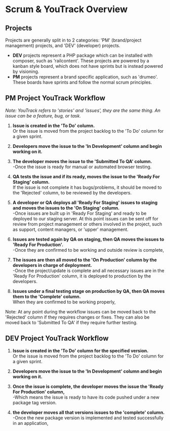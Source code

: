 # Scrum & YouTrack Overview

## Projects

Projects are generally split in to 2 categories: 'PM' (brand/project management) projects, and 'DEV' (developer) projects.

- **DEV** projects represent a PHP package which can be installed with composer, such as 'railcontent'. These projects are powered by a kanban style board, which does not have sprints but is instead powered by visioning.
- **PM** projects represent a brand specific application, such as 'drumeo'. These boards have sprints and follow the normal scrum principles.

## PM Project YouTrack Workflow

_Note: YouTrack refers to 'stories' and 'issues', they are the same thing. An issue can be a feature, bug, or task._

1. **Issue is created in the 'To Do' column.**   
Or the issue is moved from the project backlog to the 'To Do' column for a given sprint.  

1. **Developers move the issue to the 'In Development' column and begin working on it.**  

1. **The developer moves the issue to the 'Submitted To QA' column.**  
-Once the issue is ready for manual or automated browser testing.

1. **QA tests the issue and if its ready, moves the issue to the 'Ready For Staging' column.**  
If the issue is not complete it has bugs/problems, it should be moved to the 'Rejected' column, to be reviewed by the developers.

1. **A developer or QA deploys all 'Ready For Staging' issues to staging and moves the issues to the 'On Staging' column.**  
-Once issues are built up in 'Ready For Staging' and ready to be deployed to our staging server. At this point issues can be sent off for review from project management or others involved in the project, such as support, content managers, or 'upper' management.

1. **Issues are tested again by QA on staging, then QA moves the issues to 'Ready For Production'.**  
-Once they are confirmed to be working and outside review is complete, 

1. **The issues are then all moved to the 'On Production' column by the developers in charge of deployment.**  
-Once the project/update is complete and all necessary issues are in the 'Ready For Production' column, it is deployed to production by the developers.

1. **Issues under a final testing stage on production by QA, then QA moves them to the 'Complete' column.**  
When they are confirmed to be working properly, 

Note: At any point during the workflow issues can be moved back to the 'Rejected' column if they requires changes or fixes. They can also be moved back to 'Submitted To QA' if they require further testing.

## DEV Project YouTrack Workflow

1. **Issue is created in the 'To Do' column for the specified version.**  
Or the issue is moved from the project backlog to the 'To Do' column for a given sprint.

1. **Developers move the issue to the 'In Development' column and begin working on it.**  

1. **Once the issue is complete, the developer moves the issue the 'Ready For Production' column,**  
-Which means the issue is ready to have its code pushed under a new package tag version.

1. **the developer moves all that versions issues to the 'complete' column.**  
 -Once the new package version is implemented and tested successfully in an application,